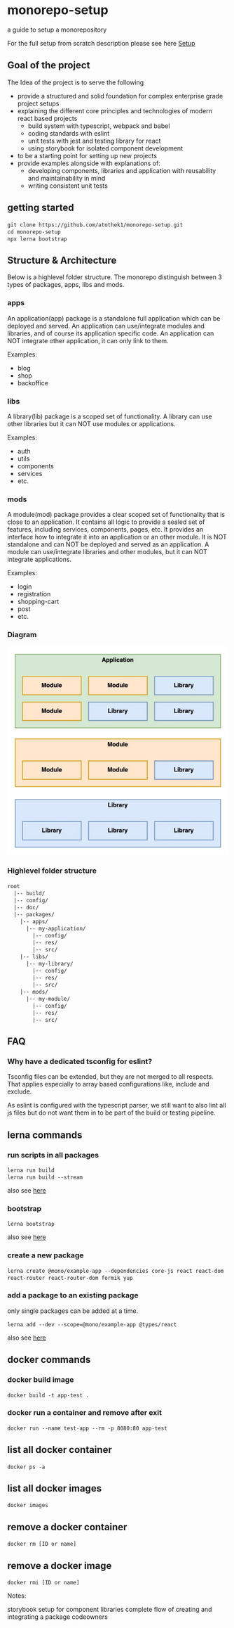 # monorepo-setup
a guide to setup a monorepository

For the full setup from scratch description please see here [Setup](./doc/SETUP.md)

## Goal of the project

The Idea of the project is to serve the following

* provide a structured and solid foundation for complex enterprise grade project setups
* explaining the different core principles and technologies of modern react based projects
  * build system with typescript, webpack and babel
  * coding standards with eslint
  * unit tests with jest and testing library for react
  * using storybook for isolated component development
* to be a starting point for setting up new projects
* provide examples alongside with explanations of:
  * developing components, libraries and application with reusability and maintainability in mind
  * writing consistent unit tests

## getting started

```
git clone https://github.com/atothek1/monorepo-setup.git
cd monorepo-setup
npx lerna bootstrap
```
## Structure & Architecture

Below is a highlevel folder structure. The monorepo distinguish between 3 types of packages, apps, libs and mods.

### apps
An application(app) package is a standalone full application which can be deployed and served.
An application can use/integrate modules and libraries, and of course its application specific code.
An application can NOT integrate other application, it can only link to them.

Examples:
* blog
* shop
* backoffice

### libs
A library(lib) package is a scoped set of functionality.
A library can use other libraries but it can NOT use modules or applications.

Examples:
* auth
* utils
* components
* services
* etc.

### mods
A module(mod) package provides a clear scoped set of functionality that is close to an application.
It contains all logic to provide a sealed set of features, including services, components, pages, etc.
It provides an interface how to integrate it into an application or an other module.
It is NOT standalone and can NOT be deployed and served as an application.
A module can use/integrate libraries and other modules, but it can NOT integrate applications.

Examples:
* login
* registration
* shopping-cart
* post
* etc.

### Diagram
![Diagram](./doc/images/High-Level-Arch.jpg "package composition diagram")

### Highlevel folder structure
```
root
  |-- build/
  |-- config/
  |-- doc/
  |-- packages/
    |-- apps/
      |-- my-application/
        |-- config/
        |-- res/
        |-- src/
    |-- libs/
      |-- my-library/
        |-- config/
        |-- res/
        |-- src/
    |-- mods/
      |-- my-module/
        |-- config/
        |-- res/
        |-- src/
```
## FAQ

### Why have a dedicated tsconfig for eslint?
Tsconfig files can be extended, but they are not merged to all respects.
That applies especially to array based configurations like, include and exclude.

As eslint is configured with the typescript parser, we still want to also lint all js files
but do not want them in to be part of the build or testing pipeline.

## lerna commands

### run scripts in all packages
```shell script
lerna run build
lerna run build --stream
```
also see [here](https://github.com/lerna/lerna/tree/main/commands/run)

### bootstrap
```shell script
lerna bootstrap
```
also see [here](https://github.com/lerna/lerna/tree/main/commands/bootstrap)

### create a new package
```
lerna create @mono/example-app --dependencies core-js react react-dom react-router react-router-dom formik yup
```

### add a package to an existing package
only single packages can be added at a time.
```
lerna add --dev --scope=@mono/example-app @types/react
```
also see [here](https://github.com/lerna/lerna/tree/main/commands/add)

## docker commands

### docker build image

```
docker build -t app-test .
```

### docker run a container and remove after exit
```
docker run --name test-app --rm -p 8080:80 app-test
```

## list all docker container
```
docker ps -a
```

## list all docker images
```
docker images
```
## remove a docker container
```
docker rm [ID or name]
```

## remove a docker image
```
docker rmi [ID or name]
```

Notes:

storybook setup for component libraries
complete flow of creating and integrating a package
codeowners
